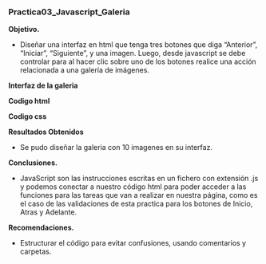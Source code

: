 ### Practica03_Javascript_Galeria

**Objetivo.**

- Diseñar una interfaz en html que tenga tres botones que diga “Anterior”, “Iniciar”, “Siguiente”, y una imagen. Luego, desde javascript 
  se debe controlar para al hacer clic sobre uno de los botones realice una acción relacionada a una galería de imágenes.
  
 **Interfaz de la galeria**
 
 **Codigo html**
 
 **Codigo css**

  **Resultados Obtenidos**
  
  - Se pudo diseñar la galeria con 10 imagenes en su interfaz.
  
  **Conclusiones.**
  
  - JavaScript son las instrucciones escritas en un fichero con extensión .js y podemos conectar a nuestro código html para poder acceder     a las funciones para las tareas que van a realizar en nuestra página, como es el caso de las validaciones de esta practica para los       botones de Inicio, Atras y Adelante.

  
  **Recomendaciones.**
  
  - Estructurar el código para evitar confusiones, usando comentarios y carpetas.
